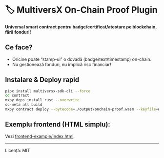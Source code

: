 # 🏷️ MultiversX On-Chain Proof Plugin

**Universal smart contract pentru badge/certificat/atestare pe blockchain, fără fonduri!**

## Ce face?
- Oricine poate “stamp-ui” o dovadă (badge/text/timestamp) on-chain.
- Nu gestionează fonduri, nu implică risc financiar!

## Instalare & Deploy rapid

```bash
pipx install multiversx-sdk-cli --force
cd contract
mxpy deps install rust --overwrite
sc-meta all build
mxpy contract deploy --bytecode=./output/onchain-proof.wasm --keyfile=walletKey.json --gas-limit=100000000 --proxy=https://devnet-gateway.multiversx.com --chain=D --send
```

## Exemplu frontend (HTML simplu):

Vezi [frontend-example/index.html](frontend-example/index.html).

---

Licență: MIT
